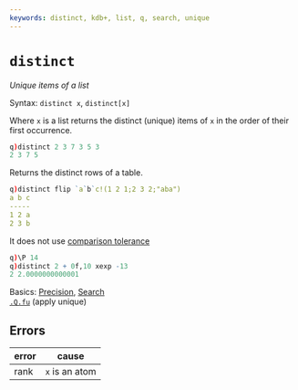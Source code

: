 ```yaml
---
keywords: distinct, kdb+, list, q, search, unique
---
```


# `distinct`



_Unique items of a list_

Syntax: `distinct x`, `distinct[x]` 

Where `x` is a list returns the distinct (unique) items of `x` in the order of their first occurrence.

```q
q)distinct 2 3 7 3 5 3
2 3 7 5
```

Returns the distinct rows of a table.

```q
q)distinct flip `a`b`c!(1 2 1;2 3 2;"aba")
a b c
-----
1 2 a
2 3 b
```

It does not use [comparison tolerance](../basics/precision.md)

```q
q)\P 14
q)distinct 2 + 0f,10 xexp -13
2 2.0000000000001
```


<i class="far fa-hand-point-right"></i> 
Basics: [Precision](../basics/precision.md), [Search](../basics/search.md)  
[`.Q.fu`](dotq.md#qfu-apply-unique) (apply unique)


## Errors

error | cause
------|----------------
rank  | `x` is an atom
